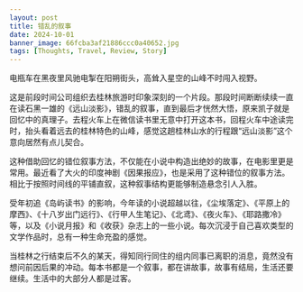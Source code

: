 ```yaml
---
layout: post
title: 错乱的叙事
date: 2024-10-01
banner_image: 66fcba3af21886ccc0a40652.jpg
tags: [Thoughts, Travel, Review, Story]
---
```


电瓶车在黑夜里风驰电掣在阳朔街头，高耸入星空的山峰不时闯入视野。

<!--more-->

这是前段时间公司组织去桂林旅游时印象深刻的一个片段。那段时间断断续续一直在读石黑一雄的《远山淡影》，错乱的叙事，直到最后才恍然大悟，原来凯子就是回忆中的真理子。去程火车上在微信读书里无意中打开这本书，回程火车中途读完时，抬头看着远去的桂林特色的山峰，感觉这趟桂林山水的行程跟“远山淡影”这个意向居然有点儿契合。

这种借助回忆的错位叙事方法，不仅能在小说中构造出绝妙的故事，在电影里更是常用。最近看了大火的印度神剧《因果报应》，也是采用了这种错位的叙事方法。相比于按照时间线的平铺直叙，这种叙事结构更能够制造悬念引人入胜。

受年初追《岛屿读书》的影响，今年读的小说超越以往，《尘埃落定》、《平原上的摩西》、《十八岁出门远行》、《行甲人生笔记》、《北鸢》、《夜火车》、《耶路撒冷》等，以及《小说月报》和《收获》杂志上的一些小说。每次沉浸于自己喜欢类型的文学作品时，总有一种生命充盈的感觉。

当桂林之行结束后不久的某天，得知同行同住的组内同事已离职的消息，竟然没有想问前因后果的冲动。每本书都是一个叙事，都在讲故事，故事有结局，生活还要继续。生活中的大部分人都是过客。